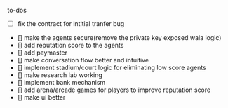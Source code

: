 to-dos

 - [ ] fix the contract for intitial tranfer bug
 - [] make the agents secure(remove the private key exposed wala logic)
 - [] add reputation score to the agents
 - [] add paymaster
 - [] make conversation flow better and intuitive
 - [] implement stadium/court logic for eliminating low score agents
 - [] make research lab working
 - [] implement bank mechanism
 - [] add arena/arcade games for players to improve reputation score
 - [] make ui better
